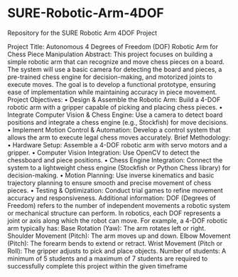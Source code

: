# SURE-Robotic-Arm-4DOF
Repository for the SURE Robotic Arm 4DOF Project 

Project Title: Autonomous 4 Degrees of Freedom (DOF) Robotic Arm for Chess Piece
Manipulation
Abstract:
This project focuses on building a simple robotic arm that can
recognize and move chess pieces on a board. The system will use
a basic camera for detecting the board and pieces, a pre-trained
chess engine for decision-making, and motorized joints to
execute moves. The goal is to develop a functional prototype,
ensuring ease of implementation while maintaining accuracy in
piece movement.
Project Objectives:
• Design & Assemble the Robotic Arm: Build a 4-DOF
robotic arm with a gripper capable of picking and placing chess pieces.
• Integrate Computer Vision & Chess Engine: Use a camera to detect board positions and
integrate a chess engine (e.g., Stockfish) for move decisions.
• Implement Motion Control & Automation: Develop a control system that allows the arm
to execute legal chess moves accurately.
Brief Methodology:
• Hardware Setup: Assemble a 4-DOF robotic arm with servo motors and a gripper.
• Computer Vision Integration: Use OpenCV to detect the chessboard and piece positions.
• Chess Engine Integration: Connect the system to a lightweight chess engine (Stockfish or
Python Chess library) for decision-making.
• Motion Planning: Use inverse kinematics and basic trajectory planning to ensure smooth
and precise movement of chess pieces.
• Testing & Optimization: Conduct trial games to refine movement accuracy and
responsiveness.
Additional information:
DOF (Degrees of Freedom) refers to the number of independent movements a robotic system or
mechanical structure can perform. In robotics, each DOF represents a joint or axis along which the
robot can move.
For example, a 4-DOF robotic arm typically has: Base Rotation (Yaw): The arm rotates left or right.
Shoulder Movement (Pitch): The arm moves up and down. Elbow Movement (Pitch): The forearm
bends to extend or retract. Wrist Movement (Pitch or Roll): The gripper adjusts to pick and place
objects.
Number of students: A minimum of 5 students and a maximum of 7 students are required to
successfully complete this project within the given timeframe
